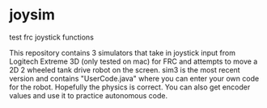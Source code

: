 # joysim
test frc joystick functions

This repository contains 3 simulators that take in joystick input from Logitech Extreme 3D (only tested on mac) for FRC
and attempts to move a 2D 2 wheeled tank drive robot on the screen. sim3 is the most recent version and contains
"UserCode.java" where you can enter your own code for the robot. Hopefully the physics is correct. You can also get 
encoder values and use it to practice autonomous code.
